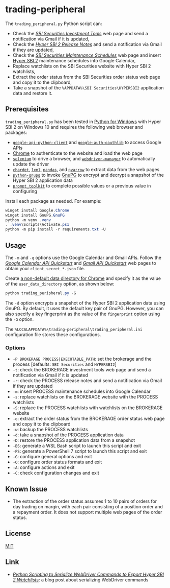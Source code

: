 # trading-peripheral #

<!-- Python script that retrieves Hyper SBI 2 maintenance schedules and extracts order status from the SBI Securities web page -->

The `trading_peripheral.py` Python script can:

  * Check the [*SBI Securities Investment
    Tools*](https://site2.sbisec.co.jp/ETGate/?_ControlID=WPLETmgR001Control&_PageID=WPLETmgR001Mdtl20&_DataStoreID=DSWPLETmgR001Control&_ActionID=DefaultAID&burl=search_home&cat1=home&cat2=tool&dir=tool%2F&file=home_tool.html&getFlg=on&OutSide=on#)
    web page and send a notification via Gmail if it is updated,
  * Check the [*Hyper SBI 2 Release
    Notes*](https://go.sbisec.co.jp/lp/lp_hyper_sbi2_211112_update.html) and
    send a notification via Gmail if they are updated,
  * Check the [*SBI Securities Maintenance
    Schedules*](https://search.sbisec.co.jp/v2/popwin/info/home/pop6040_maintenance.html)
    web page and insert [Hyper SBI
    2](https://go.sbisec.co.jp/lp/lp_hyper_sbi2_211112.html) maintenance
    schedules into Google Calendar,
  * Replace watchlists on the SBI Securities website with Hyper SBI 2
    watchlists,
  * Extract the order status from the SBI Securities order status web page and
    copy it to the clipboard,
  * Take a snapshot of the `%APPDATA%\SBI Securities\HYPERSBI2` application
    data and restore it.

## Prerequisites ##

`trading_peripheral.py` has been tested in [Python for
Windows](https://www.python.org/downloads/windows/) with Hyper SBI 2 on Windows
10 and requires the following web browser and packages:

  * [`google-api-python-client`](https://github.com/googleapis/google-api-python-client/)
    and
    [`google-auth-oauthlib`](https://github.com/googleapis/google-auth-library-python-oauthlib)
    to access Google APIs
  * [Chrome](https://www.google.com/chrome/) to authenticate to the website and
    load the web page
  * [`selenium`](https://www.selenium.dev/) to drive a browser, and
    [`webdriver-manager`](https://github.com/SergeyPirogov/webdriver_manager)
    to automatically update the driver
  * [`chardet`](https://github.com/chardet/chardet),
    [`lxml`](https://lxml.de/index.html),
    [`pandas`](https://pandas.pydata.org/), and
    [`pyarrow`](https://arrow.apache.org/) to extract data from the web pages
  * [`python-gnupg`](https://github.com/vsajip/python-gnupg) to invoke
    [GnuPG](https://gnupg.org/index.html) to encrypt and decrypt a snapshot of
    the Hyper SBI 2 application data
  * [`prompt_toolkit`](https://github.com/prompt-toolkit/python-prompt-toolkit)
    to complete possible values or a previous value in configuring

Install each package as needed. For example:

``` powershell
winget install Google.Chrome
winget install GnuPG.GnuPG
python -m venv .venv
. .venv\Scripts\Activate.ps1
python -m pip install -r requirements.txt -U
```

## Usage ##

The `-m` and `-q` options use the Google Calendar and Gmail APIs. Follow the
[*Google Calendar API
Quickstart*](https://developers.google.com/calendar/api/quickstart/python) and
[*Gmail API
Quickstart*](https://developers.google.com/gmail/api/quickstart/python) web
pages to obtain your `client_secret_*.json` file.

Create [a non-default data directory for
Chrome](https://chromium.googlesource.com/chromium/src/+/main/docs/user_data_dir.md)
and specify it as the value of the `user_data_directory` option, as shown
below:

``` powershell
python trading_peripheral.py -G
```

The `-d` option encrypts a snapshot of the Hyper SBI 2 application data using
GnuPG. By default, it uses the default key pair of GnuPG. However, you can also
specify a key fingerprint as the value of the `fingerprint` option using the
`-G` option.

The `%LOCALAPPDATA%\trading-peripheral\trading_peripheral.ini` configuration
file stores these configurations.

### Options ###

  * `-P BROKERAGE PROCESS|EXECUTABLE_PATH`: set the brokerage and the process
    [defaults: `SBI Securities` and `HYPERSBI2`]
  * `-t`: check the BROKERAGE investment tools web page and send a notification
    via Gmail if it is updated
  * `-r`: check the PROCESS release notes and send a notification via Gmail if
    they are updated
  * `-m`: insert PROCESS maintenance schedules into Google Calendar
  * `-s`: replace watchlists on the BROKERAGE website with the PROCESS
    watchlists
  * `-S`: replace the PROCESS watchlists with watchlists on the BROKERAGE
    website
  * `-o`: extract the order status from the BROKERAGE order status web page and
    copy it to the clipboard
  * `-w`: backup the PROCESS watchlists
  * `-d`: take a snapshot of the PROCESS application data
  * `-D`: restore the PROCESS application data from a snapshot
  * `-BS`: generate a WSL Bash script to launch this script and exit
  * `-PS`: generate a PowerShell 7 script to launch this script and exit
  * `-G`: configure general options and exit
  * `-O`: configure order status formats and exit
  * `-A`: configure actions and exit
  * `-C`: check configuration changes and exit

## Known Issue ##

  * The extraction of the order status assumes 1 to 10 pairs of orders for day
    trading on margin, with each pair consisting of a position order and a
    repayment order. It does not support multiple web pages of the order
    status.

## License ##

[MIT](LICENSE.md)

## Link ##

  * [*Python Scripting to Serialize WebDriver Commands to Export Hyper SBI 2
    Watchlists*](https://carmine560.blogspot.com/2023/02/python-scripting-to-export-hyper-sbi-2.html):
    a blog post about serializing WebDriver commands
